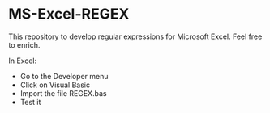# MS-Excel-REGEX
This repository to develop regular expressions for Microsoft Excel.
Feel free to enrich.

In Excel:
   - Go to the Developer menu
   - Click on Visual Basic
   - Import the file REGEX.bas
   - Test it
